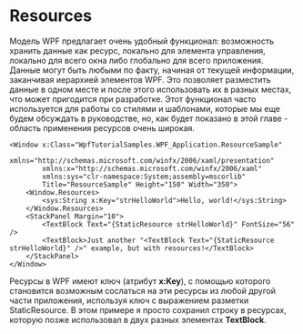 # Resources

Модель WPF предлагает очень удобный функционал: возможность хранить данные как ресурс, локально для элемента управления, локально для всего окна либо глобально для всего приложения. Данные могут быть любыми по факту, начиная от текущей информации, заканчивая иерархией элементов WPF. Это позволяет разместить данные в одном месте и после этого использовать их в разных местах, что может пригодится при разработке.
Этот функционал часто используется для работы со стилями и шаблонами, которые мы еще будем обсуждать в руководстве, но, как будет показано в этой главе - область применения ресурсов очень широкая. 
```
<Window x:Class="WpfTutorialSamples.WPF_Application.ResourceSample"
        xmlns="http://schemas.microsoft.com/winfx/2006/xaml/presentation"
        xmlns:x="http://schemas.microsoft.com/winfx/2006/xaml"
        xmlns:sys="clr-namespace:System;assembly=mscorlib"
        Title="ResourceSample" Height="150" Width="350">
    <Window.Resources>
        <sys:String x:Key="strHelloWorld">Hello, world!</sys:String>
    </Window.Resources>
    <StackPanel Margin="10">
        <TextBlock Text="{StaticResource strHelloWorld}" FontSize="56" />
        <TextBlock>Just another "<TextBlock Text="{StaticResource strHelloWorld}" />" example, but with resources!</TextBlock>
    </StackPanel>
</Window>
```

Ресурсы в WPF имеют ключ (атрибут **x:Key**), с помощью которого становится возможным сослаться на эти ресурсы из любой другой части приложения, используя ключ с выражением разметки StaticResource. В этом примере я просто сохранил строку в ресурсах, которую позже использовал в двух разных элементах **TextBlock**.
